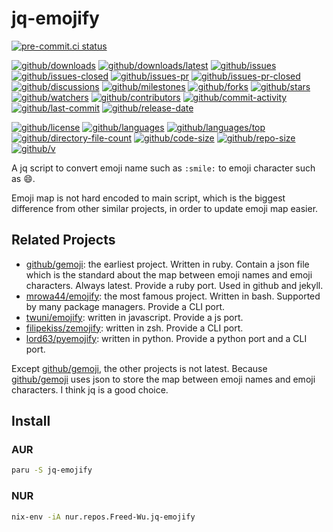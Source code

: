 # jq-emojify

[![pre-commit.ci status](https://results.pre-commit.ci/badge/github/Freed-Wu/jq-emojify/main.svg)](https://results.pre-commit.ci/latest/github/Freed-Wu/jq-emojify/main)

[![github/downloads](https://shields.io/github/downloads/Freed-Wu/jq-emojify/total)](https://github.com/Freed-Wu/jq-emojify/releases)
[![github/downloads/latest](https://shields.io/github/downloads/Freed-Wu/jq-emojify/latest/total)](https://github.com/Freed-Wu/jq-emojify/releases/latest)
[![github/issues](https://shields.io/github/issues/Freed-Wu/jq-emojify)](https://github.com/Freed-Wu/jq-emojify/issues)
[![github/issues-closed](https://shields.io/github/issues-closed/Freed-Wu/jq-emojify)](https://github.com/Freed-Wu/jq-emojify/issues?q=is%3Aissue+is%3Aclosed)
[![github/issues-pr](https://shields.io/github/issues-pr/Freed-Wu/jq-emojify)](https://github.com/Freed-Wu/jq-emojify/pulls)
[![github/issues-pr-closed](https://shields.io/github/issues-pr-closed/Freed-Wu/jq-emojify)](https://github.com/Freed-Wu/jq-emojify/pulls?q=is%3Apr+is%3Aclosed)
[![github/discussions](https://shields.io/github/discussions/Freed-Wu/jq-emojify)](https://github.com/Freed-Wu/jq-emojify/discussions)
[![github/milestones](https://shields.io/github/milestones/all/Freed-Wu/jq-emojify)](https://github.com/Freed-Wu/jq-emojify/milestones)
[![github/forks](https://shields.io/github/forks/Freed-Wu/jq-emojify)](https://github.com/Freed-Wu/jq-emojify/network/members)
[![github/stars](https://shields.io/github/stars/Freed-Wu/jq-emojify)](https://github.com/Freed-Wu/jq-emojify/stargazers)
[![github/watchers](https://shields.io/github/watchers/Freed-Wu/jq-emojify)](https://github.com/Freed-Wu/jq-emojify/watchers)
[![github/contributors](https://shields.io/github/contributors/Freed-Wu/jq-emojify)](https://github.com/Freed-Wu/jq-emojify/graphs/contributors)
[![github/commit-activity](https://shields.io/github/commit-activity/w/Freed-Wu/jq-emojify)](https://github.com/Freed-Wu/jq-emojify/graphs/commit-activity)
[![github/last-commit](https://shields.io/github/last-commit/Freed-Wu/jq-emojify)](https://github.com/Freed-Wu/jq-emojify/commits)
[![github/release-date](https://shields.io/github/release-date/Freed-Wu/jq-emojify)](https://github.com/Freed-Wu/jq-emojify/releases/latest)

[![github/license](https://shields.io/github/license/Freed-Wu/jq-emojify)](https://github.com/Freed-Wu/jq-emojify/blob/main/LICENSE)
[![github/languages](https://shields.io/github/languages/count/Freed-Wu/jq-emojify)](https://github.com/Freed-Wu/jq-emojify)
[![github/languages/top](https://shields.io/github/languages/top/Freed-Wu/jq-emojify)](https://github.com/Freed-Wu/jq-emojify)
[![github/directory-file-count](https://shields.io/github/directory-file-count/Freed-Wu/jq-emojify)](https://github.com/Freed-Wu/jq-emojify)
[![github/code-size](https://shields.io/github/languages/code-size/Freed-Wu/jq-emojify)](https://github.com/Freed-Wu/jq-emojify)
[![github/repo-size](https://shields.io/github/repo-size/Freed-Wu/jq-emojify)](https://github.com/Freed-Wu/jq-emojify)
[![github/v](https://shields.io/github/v/release/Freed-Wu/jq-emojify)](https://github.com/Freed-Wu/jq-emojify)

A jq script to convert emoji name such as `:smile:` to emoji character
such as :smile:.

Emoji map is not hard encoded to main script, which is the biggest difference
from other similar projects, in order to update emoji map easier.

## Related Projects

- [github/gemoji](https://github.com/github/gemoji): the earliest project.
  Written in ruby. Contain a json file which is the standard about the map
  between emoji names and emoji characters. Always latest. Provide a ruby port.
  Used in github and jekyll.
- [mrowa44/emojify](https://github.com/mrowa44/emojify): the most famous project.
  Written in bash. Supported by many package managers. Provide a CLI port.
- [twuni/emojify](https://github.com/twuni/emojify): written in javascript.
  Provide a js port.
- [filipekiss/zemojify](https://github.com/filipekiss/zemojify): written in zsh.
  Provide a CLI port.
- [lord63/pyemojify](https://github.com/lord63/pyemojify): written in python.
  Provide a python port and a CLI port.

Except [github/gemoji](https://github.com/github/gemoji), the other projects is
not latest.
Because [github/gemoji](https://github.com/github/gemoji) uses json to store the
map between emoji names and emoji characters. I think jq is a good choice.

## Install

### AUR

```sh
paru -S jq-emojify
```

### NUR

```sh
nix-env -iA nur.repos.Freed-Wu.jq-emojify
```
